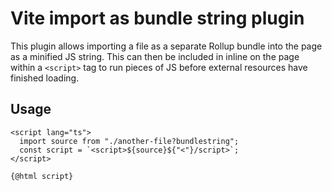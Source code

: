 # Vite import as bundle string plugin

This plugin allows importing a file as a separate Rollup bundle into the page as a minified JS string. This can then be included in inline on the page within a `<script>` tag to run pieces of JS before external resources have finished loading.

## Usage

```svelte
<script lang="ts">
  import source from "./another-file?bundlestring";
  const script = `<script>${source}${"<"}/script>`;
</script>

{@html script}
```
